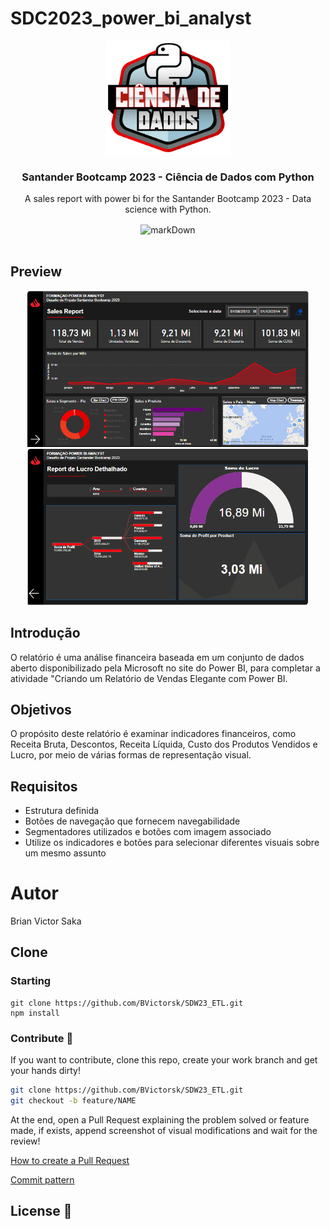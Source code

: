 # SDC2023_power_bi_analyst

<div align="center">
  <a href="https://github.com/BVictorsk/SDC2023_power_bi_analyst">
    <img src="Relatorio de vendas/images/logo.webp" alt="Logo" width="200" height="182">
  </a>
  <h3 align="center">Santander Bootcamp 2023 - Ciência de Dados com Python</h3>
  <p align="center">
    A sales report with power bi for the Santander Bootcamp 2023 - Data science with Python.
  </p>
</div>

<div align="center">
      <img align="center" alt="markDown" src="https://img.shields.io/badge/PowerBI-F2C811?style=for-the-badge&logo=Power%20BI&logoColor=black" />
</div>

<br/>

## Preview
<div align="center">
  <a href="https://github.com/BVictorsk/SDC2023_power_bi_analyst">
    <img src="Relatorio de vendas/images/pagina 1.PNG" alt="Logo" width="450" height="250">
    <img src="Relatorio de vendas/images/pagina 2.PNG" width="450" height="250">
  </a>
</div>

## Introdução
<p>O relatório é uma análise financeira baseada em um conjunto de dados aberto disponibilizado pela Microsoft no site do Power BI, para completar a atividade "Criando um Relatório de Vendas Elegante com Power BI.</p>

## Objetivos
<p>O propósito deste relatório é examinar indicadores financeiros, como Receita Bruta, Descontos, Receita Líquida, Custo dos Produtos Vendidos e Lucro, por meio de várias formas de representação visual.</p>

## Requisitos
<ul>
<li>Estrutura definida </li>
<li>Botões de navegação que fornecem navegabilidade </li>
<li>Segmentadores utilizados e botões com imagem associado </li>
<li>Utilize os indicadores e botões para selecionar diferentes visuais sobre um mesmo assunto </li>
</ul>

# Autor
Brian Victor Saka

## Clone

### Starting

```
git clone https://github.com/BVictorsk/SDW23_ETL.git
npm install
```


### Contribute 🚀

If you want to contribute, clone this repo, create your work branch and get your hands dirty!

```bash
git clone https://github.com/BVictorsk/SDW23_ETL.git
git checkout -b feature/NAME
```

 At the end, open a Pull Request explaining the problem solved or feature made, if exists, append screenshot of visual modifications and wait for the review!

[How to create a Pull Request](https://www.atlassian.com/br/git/tutorials/making-a-pull-request)

[Commit pattern](https://gist.github.com/joshbuchea/6f47e86d2510bce28f8e7f42ae84c716)

<h2 id="license">License 📃 </h2>
